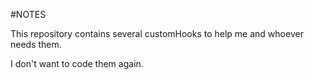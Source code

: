 #NOTES

This repository contains several customHooks to help me and whoever needs them.

I don't want to code them again.